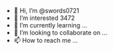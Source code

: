 - 👋 Hi, I’m @swords0721
- 👀 I’m interested 3472
- 🌱 I’m currently learning ...
- 💞️ I’m looking to collaborate on ...
- 📫 How to reach me ...

<!---
swords0721/swords0721 is a ✨ special ✨ repository because its `README.md` (this file) appears on your GitHub profile.
You can click the Preview link to take a look at your changes.
--->
